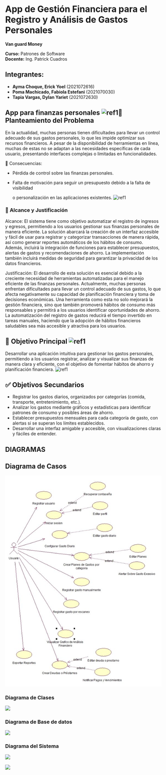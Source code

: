 # App de Gestión Financiera para el Registro y Análisis de Gastos Personales
**Van  guard Money** 

**Curso:** Patrones de Software  
**Docente:** Ing. Patrick Cuadros

## Integrantes:

- **Ayma Choque, Erick Yoel** (2021072616)  
- **Poma Machicado, Fabiola Estefani** (2021070030)  
- **Tapia Vargas, Dylan Yariet** (2021072630)


## App para finanzas personales ![ref1]📌 **Planteamiento del Problema** 
En la actualidad, muchas personas tienen dificultades para llevar un control adecuado de sus gastos personales, lo que les impide optimizar sus recursos financieros. A pesar de la disponibilidad de herramientas en línea, muchas de estas no se adaptan a las necesidades específicas de cada usuario, presentando interfaces complejas o limitadas en funcionalidades. 

📌 Consecuencias: 

- Pérdida de control sobre las finanzas personales. 
- Falta de motivación para seguir un presupuesto debido a la falta de visibilidad 

  o personalización en las aplicaciones existentes. ![ref1]
### 🎯 **Alcance y Justificación** 
Alcance: El sistema tiene como objetivo automatizar el registro de ingresos y egresos, permitiendo a los usuarios gestionar sus finanzas personales de manera eficiente. La solución abarcará la creación de un interfaz accesible y fácil de usar para registrar y categorizar transacciones de manera rápida, así como generar reportes automáticos de los hábitos de consumo. Además, incluirá la integración de funciones para establecer presupuestos, alertas de gastos y recomendaciones de ahorro. La implementación también incluirá medidas de seguridad para garantizar la privacidad de los datos financieros. 

Justificación: El desarrollo de esta solución es esencial debido a la creciente necesidad de herramientas automatizadas para el manejo eficiente de las finanzas personales. Actualmente, muchas personas enfrentan dificultades para llevar un control adecuado de sus gastos, lo que afecta negativamente su capacidad de planificación financiera y toma de decisiones económicas. Una herramienta como esta no solo mejorará la gestión financiera, sino que también promoverá hábitos de consumo más responsables y permitirá a los usuarios identificar oportunidades de ahorro. La automatización del registro de gastos reducirá el tiempo invertido en tareas manuales, haciendo que la adopción de hábitos financieros saludables sea más accesible y atractiva para los usuarios. 
## 🎯 **Objetivo Principal ![ref1]**
Desarrollar una aplicación intuitiva para gestionar los gastos personales, permitiendo a los usuarios registrar, analizar y visualizar sus finanzas de manera clara y eficiente, con el objetivo de fomentar hábitos de ahorro y planificación financiera. ![ref1]
## ✅ **Objetivos Secundarios** 
- Registrar los gastos diarios, organizados por categorías (comida, transporte, entretenimiento, etc.). 
- Analizar los gastos mediante gráficos y estadísticas para identificar patrones de consumo y posibles áreas de ahorro. 
- Establecer presupuestos mensuales para cada categoría de gasto, con alertas si se superan los límites establecidos. 
- Desarrollar una interfaz amigable y accesible, con visualizaciones claras y fáciles de entender. 
## **DIAGRAMAS** 
## Diagrama de Casos 
![](/documentos_md/img/Aspose.Words.ad70b158-151a-428b-b3be-f6b38ab73bfd.006.jpeg)
### Diagrama de Clases 
![](media/Aspose.Words.5c575b22-2670-40ec-96a3-f831544e8eb6.003.jpeg)
### Diagrama de Base de datos 
![](media/Aspose.Words.5c575b22-2670-40ec-96a3-f831544e8eb6.004.png)
### Diagrama del Sistema
![](media/1.jfif  )

[ref1]: media/Aspose.Words.5c575b22-2670-40ec-96a3-f831544e8eb6.001.png


[![](https://img.plantuml.biz/plantuml/svg/pLllRXkv4VzkmE-mpNreqjH0xzgcg90w9ykIwwljw2Gb-LBWGEtI4Y-xoot9TQgx-YdwA7s4Ux7EaFk7It9Naeq2zG4vP_dZS3Z_E3DalfMA25LcwUd9hzIMPZGgKiBoqnFvcUK54IIBrYJ-l16yp9C9Jxc8lfhf7niIfqJAwEVJaoYwSD7Jty--cLtg8IuIAghFN__vJsykly7FCvwh9Vk9Hb__xlJaqIPR02soeJs4Pt_4_pp2R_HFGrZjKXgjUPfesgSdYYduSCd81bOWKKAZ2J1FPNGMVIJvfYGYkUKvtKKltuiDoTbF9E6l_fulcLJKuA-eLEoN_-JHZEKaZnaL99fJ8NbEKbpXrz5VXdyGCXdFnz5ySNqtkPwFRmwQL4lZHGOAUc64OWH_kniNXVaGHQzn-EMhKVJ0ML9zMfSiJV3R9vPigAg-ifmfHb8GFKotPppY7otv6HDq3J9wNoZ6SzaiH0hsDxeRHKibMBwfFXQ2_qXZTPqutpCg9Td0tvSq1sLvuwGekjyUAuKTBixBQNHzDrkCfylLuiDazM4nFawkCHUqaclp3GnEKVcYthCH28XhWTz5_Hdurq0nYgwu6UeEo55q0nRqLezTW2pFc_5A2pSy9YZUhbXmFar0_h521PcXTsRiiQEgXcFjnJx3A-tSBRy_W-Ch5Zz6ATjibHuTHVf_bqGH7vOGyNa_AaOVNCO6Dsd_Od5isBKuqp0POgqGB2DYLr7onoMDUPuC8ThOrK-a5FSafftnCACh-ayJJuBCRYb9KfRJ6o8sAAGQ762A9xjRq6gP3S9IigRfCYDfwi5wL5ygbhgsEkCY8uf_1-4fA68Y99sHM9M2p0JFhiTePxUaUETZ7o1M94HHf0MMME8aYl0rvwaF1vO549uBdW2KIqHg9m3gvpxyNZCwAOMWURnhhRrN8nyDEpssKpCxXN2OUhuJGiw1w1SuIGu2ZpCmAjydGz05_KS97kpJhRLuV9Yx7A_UBuyBRi09SODRnXFg6Sm7ISKj3bXIBLdYnIMAWlM-vWGzt_cOiemfUaMaud3m2iP7KSBBjMNqzpJUaecW9DOX488BNR6i6JyxQv0DUozVjRF1SF6G0lh681jG0r6y0m0JR8PYNkm-CRKDJ0nOtJmbEPMkW0BoAQL_ok4v24a9Nt55Kay8S03G3HUCICtWMpFpjnNi_51XlGQdOm-ywvQM1AqT3CdGWXqYHKWhzAx6acroo9bmtDaVG9OaJVW2A91SKHSIadOTF9uky9ndQq7lGB8n6fupgcKPaA4AQgYesQaYMStUkQz3ToLR0PrD3UgWWpnG3HEGBGIUf1DuMQxs2jaIhn6Q9wq24f60zyRLYjOoHuh24W9QIRdMyW_OaEAmMtVJABVgSqrmy9m4GtbWiP_MbMgxD4EjACv-8F1vr2J126h7xcizj816DQqWz9ccCBQO2FCk80bqc-iSuv0-iSPvOfz7inBFshSu6Hm_0MgGCbfM1y50KHnz8W5S_NsfB2JM0kS1xguutwJqA9ukULncDE-d3YhNE3YY7CBQxj-roB98Qg9Ti4KmOE6DJWBgFKI5bfxCjW9RCZRUsLG0LNzQvgIGMwxShUsL5SY37W33EC3J5Ee6E2CirFSb5Jj_yLe35LbfpS10Pnc2Wlrd7dQfFmUf1zHndO4RvdCMVwOYe9523umCpA02Ya2KHc3QUWLPCYnjiJrZARKCfuEUG98YI3yuvXb4EYdr10Tce_87Ak3KmthkpH_wJE7fMTvyCLrExrRZoVKl_xx3_iJrzDFj-ylfpP6f7-u55ANBIpS5V63qYvC6ahNKYNkbBDpTHq0v9_1NJDvmai0-kud6LrG8BcvrjK-zxDWEU5HL1BhD2ZCqHIhUGCuLkz-XHTAS2jaT3nLj4Am3l9kONbdUo8xxBS8BsYOKjGc8n6aOzF2SIvmYQCziImmftx0sx5j6XFHQOnDqWxiM-v4DGIzIUpW-4F5DE8BZz9uD405DNG8pe1B8yCEetXmwg9Xx9rAFlDXjnGbDfax5sdJLylfzY8uY86NIa5wPcDYFe5w1L68RWfW8FWY1S3p69Bv1MRot9XYJD2vJMEwYJ7G0hw9Lang5GYzPGhP6HL3up8_Ber2mVfgwDZHZEMk0oGvgHHPR3WN61acPz4AA7JI0UTscS28pDYpEFHHsJNf1XLbDUuhcpBG-UavpIHueIYwdYPDv39lwE2VfJhBd6_i6gsUtxd3j_H2GO_AwAkytUR0hWp25Uzl4wMMXdh2a6O7D6tSQAcUR6RSqb-KXCnh3dvWIOwShJzcnVKqO31rHMo9KhJNDVFDb84V96PGwprORiK-WKVT0ieAxn5Igxerqjcwyn5Nn0kemE5_eSRfUc7NsAlklV1SkttMOfttrUvL7fefbN7fsPUMH0N5FwcBncHAlv3FdOjAMdvPH1At_ObSRqf1ej95reVxk6qLSxAgkgkSn0y5Yoo7j2SUAedjcZjn3r38vD-IC_2ZKi4pCadCE6LNCqFdywhxC2kpWWRtnEPfgKQBe-yJQE6Ur6qka0SytHzU4un8aZqFzZ2Lv05UGotApmPitdhT1o4-qkmAT9amHWVrgT9WrIvxhqAz_15eOEFPuAOM5pKan37JCyRkAkfVuchHYngYvnkkCrNtcUc8d4SLpQzemCt1iFRyyMKuMq-dTORM9tOo1h0e2_r3viTGGIsEjr88tcxZlBVzYbHU1qQR2iCSwDjImY47yHRkyOUm6ysoNCsrDN6JwNlGgvMkImgzlyH9c2GLOQ_i8r1tq2S-Lm4fTc5iUL1OmtNwsPnHLH-UOIMVjxttIWf4VjYHFKgetvLfOEsnAYbvG3fwwmKugNrJbYejwh7_fohA6FqkSUFLmb3J_3-NV9xUkT8CAU1oou2stxeIxAKv0vWUoh8Ugd692n13A90vxG5VTr6O0-Nq9vSWuRWw3Bgp7oCo1-Spj6Y9u-0o0cjIZVyEjCj5s3dIJ-XX_vXvMP7r1lD1d0NH93wW1o2TAF-_3t88xRFU1T2f-i0xhylNf4i3Ghwl79Iz5J27dJhdNWMeTqa1ZCX0KzTry3m9NQylQTh733DOqNvuJ58yoRRCSqjddoKkgLF1aRQNomUqVXOLtqtIX3evbs9rDARQUkVHYcl5Fz2dCz9vuakWxslz1Z6-yWZUPtBu88gy46pmn83lsnDjZJsqsxCdcc0reCf37wpqCHUcc5keFbsOFcX84WdmpO2b7RBIHtYLLU37WRhV_Ql98KLGbthxpe174aG5WnHCkfnieHKnH-6ILNUhY8QqIYpwzceNsxCMW-WysV6rLNEnmHQUMivtQlvFzeYcvLxAJ4bA2xA9KglDyIO4_UfVJFCVgL68l_YFOo0GqZy-_cl6U2ujznKIeMQ6vmg2WBTTYB3uqQBpMhxjMeNqyrE-Qi5RBTPBJxd4jOwZUpBndxgAIXa5PUyYwTpVFM46NM8VIVur5kiAtVBRsGbSc1wi9Kmjl-KGNvS4s85hMhi2dW3YmWb-FMlseIxx5z0Ogv_TtqsNx37XwMF6Ce5l2yYYX1JwcnJV8ylJ4l08-EpjltwSw7rVcAQOkuhcWaQ2flXIKMrO0WUQLQ0Kt3pFzx-qxI4CB9HYbP4U5Iz5vllERixFsiSaeGcU1L1yuibzUu2Bj6xHHb96S5MLAJa-yMto4EalinrlljsmmRgHf3ic8vLigc8hmQKdt2lJqf7iZ-lPVi2kdhnj0UEsw0CQxd0clvJVpGhIw_UiWnc-wXXTqsf91q42hpHDkAMbKwKGQvRV4j8rPvZ02DAZ7lJ94cAVV2klVSI4wzEXWSC9nvErtjXNGl_iP9EjSE0nX0zto8VXG6_HPy_mzewPDmHBm8JDWpAUgQhJjMAqqVx3R6_B7xIw6FseN_Vvejw0EqEwKcm7gTeNMtJpQU6lofoTskx2syLQQbVISFbWlhjEvqSRj64_7QooSwqQEfThhUiRhcB-zkkSHzVgT2hPtEqxHDi2eKy8WSiX8NNUnwm6S6_2ZQegNUWz8sLDxyp3TLxlrQBrVvpxezEHREEdrFzFwBm00)](https://editor.plantuml.com/uml/pLllRXkv4VzkmE-mpNreqjH0xzgcg90w9ykIwwljw2Gb-LBWGEtI4Y-xoot9TQgx-YdwA7s4Ux7EaFk7It9Naeq2zG4vP_dZS3Z_E3DalfMA25LcwUd9hzIMPZGgKiBoqnFvcUK54IIBrYJ-l16yp9C9Jxc8lfhf7niIfqJAwEVJaoYwSD7Jty--cLtg8IuIAghFN__vJsykly7FCvwh9Vk9Hb__xlJaqIPR02soeJs4Pt_4_pp2R_HFGrZjKXgjUPfesgSdYYduSCd81bOWKKAZ2J1FPNGMVIJvfYGYkUKvtKKltuiDoTbF9E6l_fulcLJKuA-eLEoN_-JHZEKaZnaL99fJ8NbEKbpXrz5VXdyGCXdFnz5ySNqtkPwFRmwQL4lZHGOAUc64OWH_kniNXVaGHQzn-EMhKVJ0ML9zMfSiJV3R9vPigAg-ifmfHb8GFKotPppY7otv6HDq3J9wNoZ6SzaiH0hsDxeRHKibMBwfFXQ2_qXZTPqutpCg9Td0tvSq1sLvuwGekjyUAuKTBixBQNHzDrkCfylLuiDazM4nFawkCHUqaclp3GnEKVcYthCH28XhWTz5_Hdurq0nYgwu6UeEo55q0nRqLezTW2pFc_5A2pSy9YZUhbXmFar0_h521PcXTsRiiQEgXcFjnJx3A-tSBRy_W-Ch5Zz6ATjibHuTHVf_bqGH7vOGyNa_AaOVNCO6Dsd_Od5isBKuqp0POgqGB2DYLr7onoMDUPuC8ThOrK-a5FSafftnCACh-ayJJuBCRYb9KfRJ6o8sAAGQ762A9xjRq6gP3S9IigRfCYDfwi5wL5ygbhgsEkCY8uf_1-4fA68Y99sHM9M2p0JFhiTePxUaUETZ7o1M94HHf0MMME8aYl0rvwaF1vO549uBdW2KIqHg9m3gvpxyNZCwAOMWURnhhRrN8nyDEpssKpCxXN2OUhuJGiw1w1SuIGu2ZpCmAjydGz05_KS97kpJhRLuV9Yx7A_UBuyBRi09SODRnXFg6Sm7ISKj3bXIBLdYnIMAWlM-vWGzt_cOiemfUaMaud3m2iP7KSBBjMNqzpJUaecW9DOX488BNR6i6JyxQv0DUozVjRF1SF6G0lh681jG0r6y0m0JR8PYNkm-CRKDJ0nOtJmbEPMkW0BoAQL_ok4v24a9Nt55Kay8S03G3HUCICtWMpFpjnNi_51XlGQdOm-ywvQM1AqT3CdGWXqYHKWhzAx6acroo9bmtDaVG9OaJVW2A91SKHSIadOTF9uky9ndQq7lGB8n6fupgcKPaA4AQgYesQaYMStUkQz3ToLR0PrD3UgWWpnG3HEGBGIUf1DuMQxs2jaIhn6Q9wq24f60zyRLYjOoHuh24W9QIRdMyW_OaEAmMtVJABVgSqrmy9m4GtbWiP_MbMgxD4EjACv-8F1vr2J126h7xcizj816DQqWz9ccCBQO2FCk80bqc-iSuv0-iSPvOfz7inBFshSu6Hm_0MgGCbfM1y50KHnz8W5S_NsfB2JM0kS1xguutwJqA9ukULncDE-d3YhNE3YY7CBQxj-roB98Qg9Ti4KmOE6DJWBgFKI5bfxCjW9RCZRUsLG0LNzQvgIGMwxShUsL5SY37W33EC3J5Ee6E2CirFSb5Jj_yLe35LbfpS10Pnc2Wlrd7dQfFmUf1zHndO4RvdCMVwOYe9523umCpA02Ya2KHc3QUWLPCYnjiJrZARKCfuEUG98YI3yuvXb4EYdr10Tce_87Ak3KmthkpH_wJE7fMTvyCLrExrRZoVKl_xx3_iJrzDFj-ylfpP6f7-u55ANBIpS5V63qYvC6ahNKYNkbBDpTHq0v9_1NJDvmai0-kud6LrG8BcvrjK-zxDWEU5HL1BhD2ZCqHIhUGCuLkz-XHTAS2jaT3nLj4Am3l9kONbdUo8xxBS8BsYOKjGc8n6aOzF2SIvmYQCziImmftx0sx5j6XFHQOnDqWxiM-v4DGIzIUpW-4F5DE8BZz9uD405DNG8pe1B8yCEetXmwg9Xx9rAFlDXjnGbDfax5sdJLylfzY8uY86NIa5wPcDYFe5w1L68RWfW8FWY1S3p69Bv1MRot9XYJD2vJMEwYJ7G0hw9Lang5GYzPGhP6HL3up8_Ber2mVfgwDZHZEMk0oGvgHHPR3WN61acPz4AA7JI0UTscS28pDYpEFHHsJNf1XLbDUuhcpBG-UavpIHueIYwdYPDv39lwE2VfJhBd6_i6gsUtxd3j_H2GO_AwAkytUR0hWp25Uzl4wMMXdh2a6O7D6tSQAcUR6RSqb-KXCnh3dvWIOwShJzcnVKqO31rHMo9KhJNDVFDb84V96PGwprORiK-WKVT0ieAxn5Igxerqjcwyn5Nn0kemE5_eSRfUc7NsAlklV1SkttMOfttrUvL7fefbN7fsPUMH0N5FwcBncHAlv3FdOjAMdvPH1At_ObSRqf1ej95reVxk6qLSxAgkgkSn0y5Yoo7j2SUAedjcZjn3r38vD-IC_2ZKi4pCadCE6LNCqFdywhxC2kpWWRtnEPfgKQBe-yJQE6Ur6qka0SytHzU4un8aZqFzZ2Lv05UGotApmPitdhT1o4-qkmAT9amHWVrgT9WrIvxhqAz_15eOEFPuAOM5pKan37JCyRkAkfVuchHYngYvnkkCrNtcUc8d4SLpQzemCt1iFRyyMKuMq-dTORM9tOo1h0e2_r3viTGGIsEjr88tcxZlBVzYbHU1qQR2iCSwDjImY47yHRkyOUm6ysoNCsrDN6JwNlGgvMkImgzlyH9c2GLOQ_i8r1tq2S-Lm4fTc5iUL1OmtNwsPnHLH-UOIMVjxttIWf4VjYHFKgetvLfOEsnAYbvG3fwwmKugNrJbYejwh7_fohA6FqkSUFLmb3J_3-NV9xUkT8CAU1oou2stxeIxAKv0vWUoh8Ugd692n13A90vxG5VTr6O0-Nq9vSWuRWw3Bgp7oCo1-Spj6Y9u-0o0cjIZVyEjCj5s3dIJ-XX_vXvMP7r1lD1d0NH93wW1o2TAF-_3t88xRFU1T2f-i0xhylNf4i3Ghwl79Iz5J27dJhdNWMeTqa1ZCX0KzTry3m9NQylQTh733DOqNvuJ58yoRRCSqjddoKkgLF1aRQNomUqVXOLtqtIX3evbs9rDARQUkVHYcl5Fz2dCz9vuakWxslz1Z6-yWZUPtBu88gy46pmn83lsnDjZJsqsxCdcc0reCf37wpqCHUcc5keFbsOFcX84WdmpO2b7RBIHtYLLU37WRhV_Ql98KLGbthxpe174aG5WnHCkfnieHKnH-6ILNUhY8QqIYpwzceNsxCMW-WysV6rLNEnmHQUMivtQlvFzeYcvLxAJ4bA2xA9KglDyIO4_UfVJFCVgL68l_YFOo0GqZy-_cl6U2ujznKIeMQ6vmg2WBTTYB3uqQBpMhxjMeNqyrE-Qi5RBTPBJxd4jOwZUpBndxgAIXa5PUyYwTpVFM46NM8VIVur5kiAtVBRsGbSc1wi9Kmjl-KGNvS4s85hMhi2dW3YmWb-FMlseIxx5z0Ogv_TtqsNx37XwMF6Ce5l2yYYX1JwcnJV8ylJ4l08-EpjltwSw7rVcAQOkuhcWaQ2flXIKMrO0WUQLQ0Kt3pFzx-qxI4CB9HYbP4U5Iz5vllERixFsiSaeGcU1L1yuibzUu2Bj6xHHb96S5MLAJa-yMto4EalinrlljsmmRgHf3ic8vLigc8hmQKdt2lJqf7iZ-lPVi2kdhnj0UEsw0CQxd0clvJVpGhIw_UiWnc-wXXTqsf91q42hpHDkAMbKwKGQvRV4j8rPvZ02DAZ7lJ94cAVV2klVSI4wzEXWSC9nvErtjXNGl_iP9EjSE0nX0zto8VXG6_HPy_mzewPDmHBm8JDWpAUgQhJjMAqqVx3R6_B7xIw6FseN_Vvejw0EqEwKcm7gTeNMtJpQU6lofoTskx2syLQQbVISFbWlhjEvqSRj64_7QooSwqQEfThhUiRhcB-zkkSHzVgT2hPtEqxHDi2eKy8WSiX8NNUnwm6S6_2ZQegNUWz8sLDxyp3TLxlrQBrVvpxezEHREEdrFzFwBm00)

